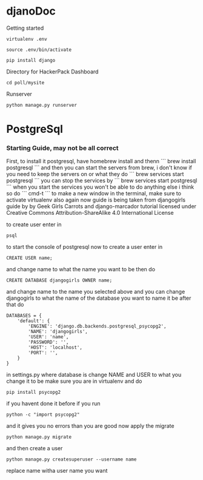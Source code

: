 # djanoDoc

Getting started

```
virtualenv .env

source .env/bin/activate

pip install django
```

Directory for HackerPack Dashboard

```
cd poll/mysite
```

Runserver

```
python manage.py runserver
```
<h1>PostgreSql</h1>
<h3>Starting Guide, may not be all correct</h3>
First, to install it postgresql, have homebrew install and thenn
```
brew install postgresql
```
and then you can start the servers from brew, i don't know if you need to keep the servers on or what they do
```
brew services start postgresql
```
you can stop the services by
```
brew services start postgresql
```
when you start the services you won't be able to do anything else i think so do 
```
cmd-t
```
to make a new window in the terminal, make sure to activate virtualenv also again
now guide is being taken from djangogirls guide by by Geek Girls Carrots and django-marcador tutorial licensed under Creative Commons Attribution-ShareAlike 4.0 International License

to create user enter in 
```
psql
```
to start the console of postgresql
now to create a user enter in
```
CREATE USER name;
```
and change name to what the name you want to be
then do
```
CREATE DATABASE djangogirls OWNER name;
```
and change name to the name you selected above and you can change djangogirls to what the name of the database you want to name it be
after that do 
```
DATABASES = {
    'default': {
        'ENGINE': 'django.db.backends.postgresql_psycopg2',
        'NAME': 'djangogirls',
        'USER': 'name',
        'PASSWORD': '',
        'HOST': 'localhost',
        'PORT': '',
    }
}
```
in settings.py where database is 
change NAME and USER to what you change it to be
make sure you are in virtualenv and do
```
pip install psycopg2
```
if you havent done it before
if you run
```
python -c "import psycopg2"
```
and it gives you no errors than you are good
now apply the migrate
```
python manage.py migrate
```
and then create a user
```
python manage.py createsuperuser --username name
```
replace name witha  user name you want





